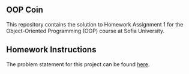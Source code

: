 ## OOP Coin

This repository contains the solution to Homework Assignment 1 for the Object-Oriented Programming (OOP) course at Sofia University.

## Homework Instructions

The problem statement for this project can be found [here](docs/README.md).

